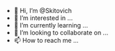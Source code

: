 - 👋 Hi, I’m @Skitovich
- 👀 I’m interested in ...
- 🌱 I’m currently learning ...
- 💞️ I’m looking to collaborate on ...
- 📫 How to reach me ...

<!---
Skitovich/Skitovich is a ✨ special ✨ repository because its `README.md` (this file) appears on your GitHub profile.
You can click the Preview link to take a look at your changes.
--->
